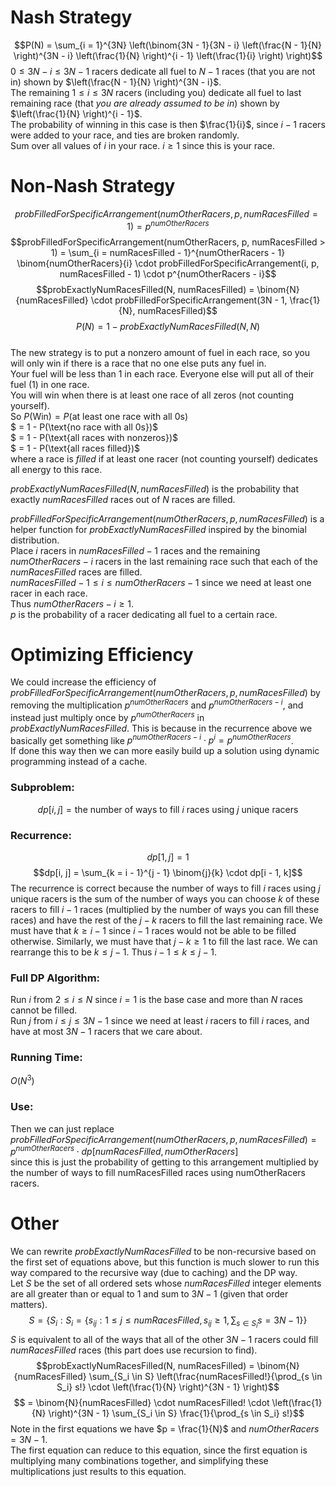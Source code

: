 # Nash Strategy
$$P(N) = \sum_{i = 1}^{3N} \left(\binom{3N - 1}{3N - i} \left(\frac{N - 1}{N} \right)^{3N - i} \left(\frac{1}{N} \right)^{i - 1} \left(\frac{1}{i} \right) \right)$$
$0 \leq 3N - i \leq 3N - 1$ racers dedicate all fuel to $N - 1$ races (that you are not in) shown by $\left(\frac{N - 1}{N} \right)^{3N - i}$.  
The remaining $1 \leq i \leq 3N$ racers (including you) dedicate all fuel to last remaining race (that *you are already assumed to be in*) shown by $\left(\frac{1}{N} \right)^{i - 1}$.  
The probability of winning in this case is then $\frac{1}{i}$, since $i - 1$ racers were added to your race, and ties are broken randomly.  
Sum over all values of $i$ in your race. $i \geq 1$ since this is your race.

# Non-Nash Strategy
$$probFilledForSpecificArrangement(numOtherRacers, p, numRacesFilled = 1) = p^{numOtherRacers}$$
$$probFilledForSpecificArrangement(numOtherRacers, p, numRacesFilled > 1) = \sum_{i = numRacesFilled - 1}^{numOtherRacers - 1} \binom{numOtherRacers}{i} \cdot probFilledForSpecificArrangement(i, p, numRacesFilled - 1) \cdot p^{numOtherRacers - i}$$
$$probExactlyNumRacesFilled(N, numRacesFilled) = \binom{N}{numRacesFilled} \cdot probFilledForSpecificArrangement(3N - 1, \frac{1}{N}, numRacesFilled)$$
$$P(N) = 1 - probExactlyNumRacesFilled(N, N)$$  
The new strategy is to put a nonzero amount of fuel in each race, so you will only win if there is a race that no one else puts any fuel in.  
Your fuel will be less than 1 in each race. Everyone else will put all of their fuel (1) in one race.  
You will win when there is at least one race of all zeros (not counting yourself).  
So $P(\text{Win}) = P(\text{at least one race with all 0s})$  
$ = 1 - P(\text{no race with all 0s})$  
$ = 1 - P(\text{all races with nonzeros})$  
$ = 1 - P(\text{all races filled})$  
where a race is *filled* if at least one racer (not counting yourself) dedicates all energy to this race.  

$probExactlyNumRacesFilled(N, numRacesFilled)$ is the probability that exactly $numRacesFilled$ races out of $N$ races are filled.  

$probFilledForSpecificArrangement(numOtherRacers, p, numRacesFilled)$ is a helper function for $probExactlyNumRacesFilled$ inspired by the binomial distribution.  
Place $i$ racers in $numRacesFilled - 1$ races and the remaining $numOtherRacers - i$ racers in the last remaining race such that each of the $numRacesFilled$ races are filled.  
$numRacesFilled - 1 \leq i \leq numOtherRacers - 1$ since we need at least one racer in each race.  
Thus $numOtherRacers - i \geq 1$.  
$p$ is the probability of a racer dedicating all fuel to a certain race.  
# Optimizing Efficiency
We could increase the efficiency of $probFilledForSpecificArrangement(numOtherRacers, p, numRacesFilled)$ by removing the multiplication $p^{numOtherRacers}$ and $p^{numOtherRacers - i}$, and instead just multiply once by $p^{numOtherRacers}$ in $probExactlyNumRacesFilled$. This is because in the recurrence above we basically get something like $p^{numOtherRacers - i} \cdot p^i = p^{numOtherRacers}$.  
If done this way then we can more easily build up a solution using dynamic programming instead of a cache.

### Subproblem:
$$dp[i, j] = \text{the number of ways to fill $i$ races using $j$ unique racers}$$
### Recurrence:
$$dp[1, j] = 1$$
$$dp[i, j] = \sum_{k = i - 1}^{j - 1} \binom{j}{k} \cdot dp[i - 1, k]$$
The recurrence is correct because the number of ways to fill $i$ races using $j$ unique racers is the sum of the number of ways you can choose $k$ of these racers to fill $i - 1$ races (multiplied by the number of ways you can fill these races) and have the rest of the $j - k$ racers to fill the last remaining race. We must have that $k \geq i - 1$ since $i - 1$ races would not be able to be filled otherwise. Similarly, we must have that $j - k \geq 1$ to fill the last race. We can rearrange this to be $k \leq j - 1$. Thus $i - 1 \leq k \leq j - 1$.  
### Full DP Algorithm:
Run $i$ from $2 \leq i \leq N$ since $i = 1$ is the base case and more than $N$ races cannot be filled.  
Run $j$ from $i \leq j \leq 3N - 1$ since we need at least $i$ racers to fill $i$ races, and have at most $3N - 1$ racers that we care about.  
### Running Time:
$O(N^3)$
### Use:
Then we can just replace $probFilledForSpecificArrangement(numOtherRacers, p, numRacesFilled) = p^{numOtherRacers} \cdot dp[numRacesFilled, numOtherRacers]$  
since this is just the probability of getting to this arrangement multiplied by the number of ways to fill numRacesFilled races using numOtherRacers racers.

# Other
We can rewrite $probExactlyNumRacesFilled$ to be non-recursive based on the first set of equations above, but this function is much slower to run this way compared to the recursive way (due to caching) and the DP way.  
Let $S$ be the set of all ordered sets whose $numRacesFilled$ integer elements are all greater than or equal to 1 and sum to $3N - 1$ (given that order matters).  
$$S = \{S_i : S_i = \{s_{ij} : 1 \leq j \leq numRacesFilled, s_{ij} \geq 1, \sum_{s \in S_i} s = 3N - 1\}\}$$
$S$ is equivalent to all of the ways that all of the other $3N - 1$ racers could fill $numRacesFilled$ races (this part does use recursion to find).
$$probExactlyNumRacesFilled(N, numRacesFilled) = \binom{N}{numRacesFilled} \sum_{S_i \in S} \left(\frac{numRacesFilled!}{\prod_{s \in S_i} s!} \cdot \left(\frac{1}{N} \right)^{3N - 1} \right)$$
$$ = \binom{N}{numRacesFilled} \cdot numRacesFilled! \cdot \left(\frac{1}{N} \right)^{3N - 1} \sum_{S_i \in S} \frac{1}{\prod_{s \in S_i} s!}$$
Note in the first equations we have $p = \frac{1}{N}$ and $numOtherRacers = 3N - 1$.  
The first equation can reduce to this equation, since the first equation is multiplying many combinations together, and simplifying these multiplications just results to this equation.
